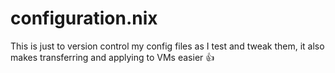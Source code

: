 # configuration.nix
This is just to version control my config files as I test and tweak them, it also makes transferring and applying to VMs easier 👍
